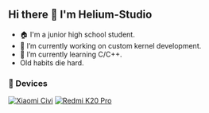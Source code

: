 ## Hi there 👋 I'm Helium-Studio

- 🏠 I'm a junior high school student.
- 🔭 I’m currently working on custom kernel development.
- 🌱 I’m currently learning C/C++.
- Old habits die hard.

### 📱 Devices
[![Xiaomi Civi](https://img.shields.io/badge/Xiaomi%20Civi-ED9121?style=flat-square&logo=xiaomi&logoColor=FFFFFF&labelColor=ED9121)](https://www.mi.com/xiaomicivi)
[![Redmi K20 Pro](https://img.shields.io/badge/Redmi%20K20%20Pro-ED9121?style=flat-square&logo=xiaomi&logoColor=FFFFFF&labelColor=ED9121)](https://www.mi.com/redmik20pro)
